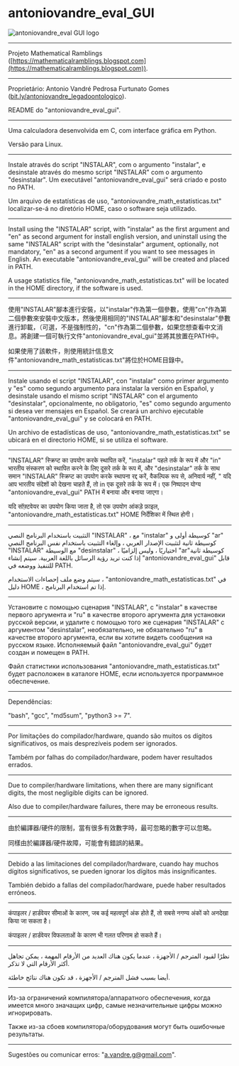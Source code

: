 # antoniovandre_eval_GUI
![antoniovandre_eval GUI logo](https://antoniovandre2.github.io/antoniovandre_eval_GUI2/antoniovandre_eval_gui_logo_200p.png)
____________________

Projeto Mathematical Ramblings ([https://mathematicalramblings.blogspot.com](https://mathematicalramblings.blogspot.com)).
____________________

Proprietário: Antonio Vandré Pedrosa Furtunato Gomes ([bit.ly/antoniovandre_legadoontologico](https://bit.ly/antoniovandre_legadoontologico)).

README do "antoniovandre_eval_gui".
____________________

Uma calculadora desenvolvida em C, com interface gráfica em Python.

Versão para Linux.
_____

Instale através do script "INSTALAR", com o argumento "instalar", e desinstale através do mesmo script "INSTALAR" com o argumento "desinstalar". Um executável "antoniovandre_eval_gui" será criado e posto no PATH.

Um arquivo de estatísticas de uso, "antoniovandre_math_estatisticas.txt" localizar-se-á no diretório HOME, caso o software seja utilizado.
_____

Install using the "INSTALAR" script, with "instalar" as the first argument and "en" as second argument for install english version, and uninstall using the same "INSTALAR" script with the "desinstalar" argument, optionally, not mandatory, "en" as a second argument if you want to see messages in English. An executable "antoniovandre_eval_gui" will be created and placed in PATH.

A usage statistics file, "antoniovandre_math_estatisticas.txt" will be located in the HOME directory, if the software is used.
_____

使用"INSTALAR"腳本進行安裝，以"instalar"作為第一個參數，使用"cn"作為第二個參數來安裝中文版本，然後使用相同的"INSTALAR"腳本和"desinstalar"參數進行卸載，（可選，不是強制性的，"cn"作為第二個參數，如果您想查看中文消息。將創建一個可執行文件"antoniovandre_eval_gui"並將其放置在PATH中。

如果使用了該軟件，則使用統計信息文件"antoniovandre_math_estatisticas.txt"將位於HOME目錄中。
_____

Instale usando el script "INSTALAR", con "instalar" como primer argumento y "es" como segundo argumento para instalar la versión en Español, y desinstale usando el mismo script "INSTALAR" con el argumento "desinstalar", opcionalmente, no obligatorio, "es" como segundo argumento si desea ver mensajes en Español. Se creará un archivo ejecutable "antoniovandre_eval_gui" y se colocará en PATH.

Un archivo de estadísticas de uso, "antoniovandre_math_estatisticas.txt" se ubicará en el directorio HOME, si se utiliza el software.
_____

"INSTALAR" स्क्रिप्ट का उपयोग करके स्थापित करें, "instalar" पहले तर्क के रूप में और "in" भारतीय संस्करण को स्थापित करने के लिए दूसरे तर्क के रूप में, और "desinstalar" तर्क के साथ समान "INSTALAR" स्क्रिप्ट का उपयोग करके स्थापना रद्द करें, वैकल्पिक रूप से, अनिवार्य नहीं, " यदि आप भारतीय संदेशों को देखना चाहते हैं, तो in एक दूसरे तर्क के रूप में। एक निष्पादन योग्य "antoniovandre_eval_gui" PATH में बनाया और बनाया जाएगा।

यदि सॉफ़्टवेयर का उपयोग किया जाता है, तो एक उपयोग आंकड़े फ़ाइल, "antoniovandre_math_estatisticas.txt" HOME निर्देशिका में स्थित होगी।
_____

التثبيت باستخدام البرنامج النصي "INSTALAR" ، مع "instalar" كوسيطة أولى و "ar" كوسيطة ثانية لتثبيت الإصدار العربي ، وإلغاء التثبيت باستخدام نفس البرنامج النصي "INSTALAR" مع الوسيطة "desinstalar" ، اختياريًا ، وليس إلزاميًا "ar"كوسيطة ثانية إذا كنت تريد رؤية الرسائل باللغة العربية. سيتم إنشاء "antoniovandre_eval_gui" قابل للتنفيذ ووضعه في PATH.

سيتم وضع ملف إحصاءات الاستخدام ، "antoniovandre_math_estatisticas.txt" في دليل HOME ، إذا تم استخدام البرنامج.
_____

Установите с помощью сценария "INSTALAR", с "instalar" в качестве первого аргумента и "ru" в качестве второго аргумента для установки русской версии, и удалите с помощью того же сценария "INSTALAR" с аргументом "desinstalar", необязательно, не обязательно "ru" в качестве второго аргумента, если вы хотите видеть сообщения на русском языке. Исполняемый файл "antoniovandre_eval_gui" будет создан и помещен в PATH.

Файл статистики использования "antoniovandre_math_estatisticas.txt" будет расположен в каталоге HOME, если используется программное обеспечение.
_____

Dependências:

"bash", "gcc", "md5sum", "python3 >= 7".
____________________

Por limitações do compilador/hardware, quando são muitos os dígitos significativos, os mais desprezíveis podem ser ignorados.

Também por falhas do compilador/hardware, podem haver resultados errados.
____________________

Due to compiler/hardware limitations, when there are many significant digits, the most negligible digits can be ignored.

Also due to compiler/hardware failures, there may be erroneous results.
____________________

由於編譯器/硬件的限制，當有很多有效數字時，最可忽略的數字可以忽略。

同樣由於編譯器/硬件故障，可能會有錯誤的結果。
____________________

Debido a las limitaciones del compilador/hardware, cuando hay muchos dígitos significativos, se pueden ignorar los dígitos más insignificantes.

También debido a fallas del compilador/hardware, puede haber resultados erróneos.
____________________

कंपाइलर / हार्डवेयर सीमाओं के कारण, जब कई महत्वपूर्ण अंक होते हैं, तो सबसे नगण्य अंकों को अनदेखा किया जा सकता है।

कंपाइलर / हार्डवेयर विफलताओं के कारण भी गलत परिणाम हो सकते हैं।
____________________

نظرًا لقيود المترجم / الأجهزة ، عندما يكون هناك العديد من الأرقام المهمة ، يمكن تجاهل أكثر الأرقام التي لا تذكر.

أيضا بسبب فشل المترجم / الأجهزة ، قد تكون هناك نتائج خاطئة.
____________________

Из-за ограничений компилятора/аппаратного обеспечения, когда имеется много значащих цифр, самые незначительные цифры можно игнорировать.

Также из-за сбоев компилятора/оборудования могут быть ошибочные результаты.
____________________

Sugestões ou comunicar erros: "a.vandre.g@gmail.com".
